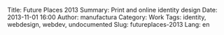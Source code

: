 Title: Future Places 2013
Summary: Print and online identity design
Date: 2013-11-01 16:00
Author: manufactura
Category: Work
Tags: identity, webdesign, webdev, undocumented
Slug: futureplaces-2013
Lang: en

